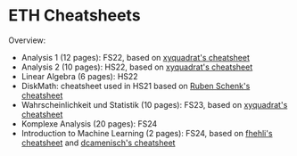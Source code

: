 # ETH Cheatsheets

Overview:

- Analysis 1 (12 pages): FS22, based on [xyquadrat's cheatsheet](https://github.com/XYQuadrat/eth-cheatsheets)
- Analysis 2 (10 pages): HS22, based on [xyquadrat's cheatsheet](https://github.com/XYQuadrat/eth-cheatsheets)
- Linear Algebra (6 pages): HS22
- DiskMath: cheatsheet used in HS21 based on [Ruben Schenk's cheatsheet](https://n.ethz.ch/~rschenk/pdfs/summaries/first-year-courses/Diskrete_Mathematik_ExamCheatsheet_HS19.pdf)
- Wahrscheinlichkeit und Statistik (10 pages): FS23, based on [xyquadrat's cheatsheet](https://github.com/XYQuadrat/eth-cheatsheets)
- Komplexe Analysis (20 pages): FS24
- Introduction to Machine Learning (2 pages): FS24, based on [fhehli's cheatsheet](https://github.com/fhehli/iml-cheatsheet) and [dcamenisch's cheatsheet](https://github.com/dcamenisch/iml-cheatsheet)
